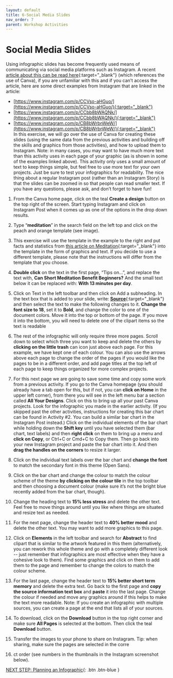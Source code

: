 ```yaml
---
layout: default
title: 6-Social Media Slides
nav_order: 7
parent: Workshop Activities
---
```

# Social Media Slides
Using infographic slides has become frequently used means of communicating via social media platforms such as Instagram. A recent [article about this can be read here](https://www.washingtonpost.com/technology/2020/08/15/instagram-race-activism-slideshow-graphics/){:target="_blank"} (which references the use of Canva), if you are unfamiliar with this and if you can’t access the article, here are some direct examples from Instagram that are linked in the article: 
  - [https://www.instagram.com/p/CCVso-aHGuo/](https://www.instagram.com/p/CCVso-aHGuo/){:target="_blank"}
  - [https://www.instagram.com/p/CCbb8bWAQNk/](https://www.instagram.com/p/CCbb8bWAQNk/){:target="_blank"}
  - [https://www.instagram.com/p/CB8bWrbnWeW/](https://www.instagram.com/p/CB8bWrbnWeW/){:target="_blank"}<br>
In  this exercise, we will go over the use of Canva for creating these slides (using the same data from the previous activities and building off the skills and graphics from those activities), and how to upload them to Instagram. Note: in many cases, you may want to have much more text than this activity uses in each page of your graphic (as is shown in some of the examples linked above). This activity only uses a small amount of text to keep things simple, but feel free to use more text for your own projects. Just be sure to test your infographics for readability. The nice thing about a regular Instagram post (rather than an Instagram Story) is that the slides can be zoomed in so that people can read smaller text. If you have any questions, please ask, and don’t forget to have fun!

1. From the Canva home page, click on the teal **Create a design** button on the top right of the screen. Start typing Instagram and click on Instagram Post when it comes up  as one of the  options in the drop down results.

2. Type “**meditation**” in the search field on the left top and click on the peach and orange template (see image).

3. This exercise will use the template in the example to the right and put facts and statistics from [this article on Meditation](bit.ly/dsc-infographic-meditate){:target="_blank"}  into the template in the form of graphics and text. If you decide to use a different template, please note that the instructions will differ from the template that you choose.

4. **Double click** on the text in the first page, “Tips on...”, and replace the text with, **Can Short Meditation Benefit Beginners?**  And the small text below it can be replaced with: **With 13 minutes per day**. 

5. Click on Text in the left toolbar and then click on Add a subheading. In the text box that is added to your slide, write: **[Source](bit.ly/dsc-infographic-meditate)**{:target="_blank"} and then select the text to make the following changes to it. **Change the font size to 18**, set it to **Bold**, and change the color to one of the document colors. Move it into the top or bottom of the page. If you move it into the bottom, you will need to delete one of the clipart items so the text is readable

6. The rest of the infographic will only require three more pages. Scroll down to select which three you want to keep and delete the others by **clicking on the little trash** can icon just above each page. For this example, we have kept one of each colour. You can also use the arrows above each page to change the order of the pages if you would like the pages to be in a different order, and add page titles at the top left of each page to keep things organized for more complex projects.

7. For this next page we are going to save some time and copy some work from a previous activity. If you go to the Canva homepage (you should already have a tab open for this, but if not, you can **click on Home** in the upper left corner), from there you will see in the left menu bar a section called **All Your Designs**. Click on this to bring up all your past Canva projects. Look for the infographic you made in the earlier activity. (If you skipped past the other activities, instructions for creating this bar chart can be found in Activity #2. You can build a similar bar chart in the Instagram Post instead.) Click on the individual elements of the bar chart while holding down the **Shift key** until you have selected them (bar chart, text labels) and then **right click** on them to bring up a menu and **click on Copy**, or Ctrl+C or Cmd+C to Copy them. Then go back into your new Instagram project and paste the bar chart into it. And then **drag the handles on the corners** to resize it larger.

8. Click on the individual text labels over the bar chart and **change the font** to match the secondary font in this theme (Open Sans).

9. Click on the bar chart and change the colour to match the colour scheme of the theme **by clicking on the colour tile** in the top toolbar and then choosing a document colour (make sure it’s not the bright blue recently added from the bar chart, though).   

10. Change the heading text to **15% less stress** and delete the other text. Feel free to move things around until you like where things are situated and resize text as needed. 

11. For the next page, change the header text to **40% better mood** and delete the other text. You may want to add more graphics to this page. 

12. Click on **Elements** in the left toolbar and search for **Abstract** to find clipart that is similar to the artwork featured in this them (alternatively, you can rework this whole theme and go with a completely different look -- just remember that infographics are most effective when they have a cohesive look to them). Find some graphics and click on them to add them to the page and remember to change the colors to match the colour scheme. 

13. For the last page, change the header text to **15% better short term memory** and delete the extra text. Go back to the first page and **copy the source information text box** and **paste** it into the last page. Change the colour if needed and move any graphics around if this helps to make the text more readable. Note: If you create an infographic with multiple sources, you can create a page at the end that lists all of your sources.

14. To download, click on the **Download** button in the top right corner and make sure **All Pages** is selected at the bottom. Then click the teal **Download** button. 

15. Transfer the images to your phone to share on Instagram. Tip: when sharing, make sure the pages are selected in the corre

16. ct order (see numbers in the thumbnails in the Instagram screenshot below). 

[NEXT STEP: Planning an Infographic](canva-infographic-plan.html){: .btn .btn-blue }
